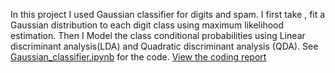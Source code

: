 In this project I used Gaussian classifier for digits and spam. I first take , fit a Gaussian distribution to each digit class using maximum likelihood estimation. Then I Model the class conditional probabilities using Linear discriminant analysis(LDA) and Quadratic discriminant analysis (QDA).
See [Gaussian_classifier.ipynb](Gaussian_classifier.ipynb) for the code. [View the coding report](code_appendix.pdf)
